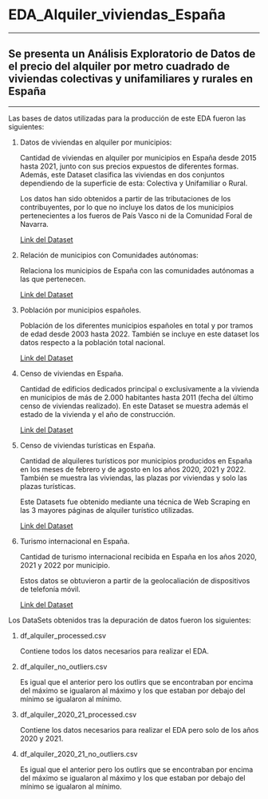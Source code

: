 # EDA_Alquiler_viviendas_España
  
----

## Se presenta un Análisis Exploratorio de Datos de el precio del alquiler por metro cuadrado de viviendas colectivas y unifamiliares y rurales en España  

----

Las bases de datos utilizadas para la producción de este EDA fueron las siguientes:  

1. Datos de viviendas en alquiler por municipios:

    Cantidad de viviendas en alquiler por municipios en España desde 2015 hasta 2021, junto con sus precios expuestos de diferentes formas. Además, este Dataset clasifica las viviendas en dos conjuntos dependiendo de la superficie de esta: Colectiva y Unifamiliar o Rural.  

    Los datos han sido obtenidos a partir de las tributaciones de los contribuyentes, por lo que no incluye los datos de los municipios pertenecientes a los fueros de País Vasco ni de la Comunidad Foral de Navarra.

    [Link del Dataset](https://www.mitma.gob.es/vivienda/alquiler/indice-alquiler)

2. Relación de municipios con Comunidades autónomas:  

    Relaciona los municipios de España con las comunidades autónomas a las que pertenecen.
  
    [Link del Dataset](https://www.ine.es/dyngs/INEbase/es/operacion.htm?c=Estadistica_C&cid=1254736177031&menu=ultiDatos&idp=1254734710990)

3. Población por municipios españoles.  

    Población de los diferentes municipios españoles en total y por tramos de edad desde 2003 hasta 2022. También se incluye en este dataset los datos respecto a la población total nacional.

    [Link del Dataset](https://www.ine.es/jaxi/Tabla.htm?tpx=55200&L=0)

4. Censo de viviendas en España.

    Cantidad de edificios dedicados principal o exclusivamente a la vivienda en municipios de más de 2.000 habitantes hasta 2011 (fecha del último censo de viviendas realizado). En este Dataset se muestra además el estado de la vivienda y el año de construcción.

    [Link del Dataset](https://www.ine.es/jaxi/Tabla.htm?path=/t20/e244/edificios/p04/l0/&file=2mun00.px&L=0)

5. Censo de viviendas turísticas en España.  
  
    Cantidad de alquileres turísticos por municipios producidos en España en los meses de febrero y de agosto en los años 2020, 2021 y 2022. También se muestra las viviendas, las plazas por viviendas y solo las plazas turísticas.  

    Este Datasets fue obtenido mediante una técnica de Web Scraping en las 3 mayores páginas de alquiler turístico utilizadas.

    [Link del Dataset](https://www.ine.es/jaxiT3/Tabla.htm?t=39363)
  
6. Turismo internacional en España.

    Cantidad de turismo internacional recibida en España en los años 2020, 2021 y 2022 por municipio.

    Estos datos se obtuvieron a partir de la geolocaliación de dispositivos de telefonía móvil.

    [Link del Dataset](https://www.ine.es/dynt3/inebase/es/index.htm?padre=8578&capsel=8579)
  
Los DataSets obtenidos tras la depuración de datos fueron los siguientes:

 1. df_alquiler_processed.csv

     Contiene todos los datos necesarios para realizar el EDA.

 2. df_alquiler_no_outliers.csv

     Es igual que el anterior pero los outlirs que se encontraban por encima del máximo se igualaron al máximo y los que estaban por debajo del mínimo se igualaron al mínimo.

 3. df_alquiler_2020_21_processed.csv

     Contiene los datos necesarios para realizar el EDA pero solo de los años 2020 y 2021.

 4. df_alquiler_2020_21_no_outliers.csv

     Es igual que el anterior pero los outlirs que se encontraban por encima del máximo se igualaron al máximo y los que estaban por debajo del mínimo se igualaron al mínimo.
